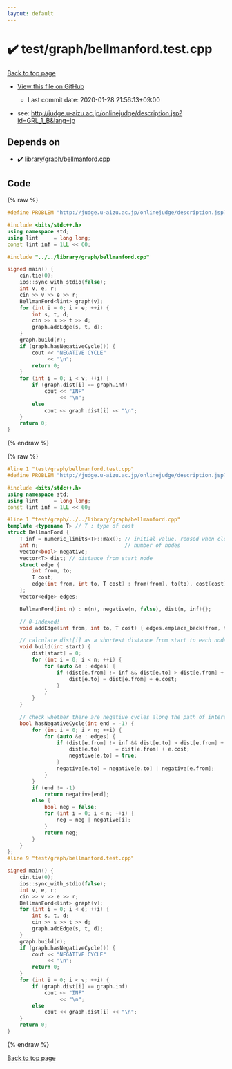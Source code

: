 ```yaml
---
layout: default
---
```


<!-- mathjax config similar to math.stackexchange -->
<script type="text/javascript" async
  src="https://cdnjs.cloudflare.com/ajax/libs/mathjax/2.7.5/MathJax.js?config=TeX-MML-AM_CHTML">
</script>
<script type="text/x-mathjax-config">
  MathJax.Hub.Config({
    TeX: { equationNumbers: { autoNumber: "AMS" }},
    tex2jax: {
      inlineMath: [ ['$','$'] ],
      processEscapes: true
    },
    "HTML-CSS": { matchFontHeight: false },
    displayAlign: "left",
    displayIndent: "2em"
  });
</script>

<script type="text/javascript" src="https://cdnjs.cloudflare.com/ajax/libs/jquery/3.4.1/jquery.min.js"></script>
<script src="https://cdn.jsdelivr.net/npm/jquery-balloon-js@1.1.2/jquery.balloon.min.js" integrity="sha256-ZEYs9VrgAeNuPvs15E39OsyOJaIkXEEt10fzxJ20+2I=" crossorigin="anonymous"></script>
<script type="text/javascript" src="../../../assets/js/copy-button.js"></script>
<link rel="stylesheet" href="../../../assets/css/copy-button.css" />


# :heavy_check_mark: test/graph/bellmanford.test.cpp

<a href="../../../index.html">Back to top page</a>

* <a href="{{ site.github.repository_url }}/blob/master/test/graph/bellmanford.test.cpp">View this file on GitHub</a>
    - Last commit date: 2020-01-28 21:56:13+09:00


* see: <a href="http://judge.u-aizu.ac.jp/onlinejudge/description.jsp?id=GRL_1_B&lang=jp">http://judge.u-aizu.ac.jp/onlinejudge/description.jsp?id=GRL_1_B&lang=jp</a>


## Depends on

* :heavy_check_mark: <a href="../../../library/library/graph/bellmanford.cpp.html">library/graph/bellmanford.cpp</a>


## Code

<a id="unbundled"></a>
{% raw %}
```cpp
#define PROBLEM "http://judge.u-aizu.ac.jp/onlinejudge/description.jsp?id=GRL_1_B&lang=jp"

#include <bits/stdc++.h>
using namespace std;
using lint     = long long;
const lint inf = 1LL << 60;

#include "../../library/graph/bellmanford.cpp"

signed main() {
    cin.tie(0);
    ios::sync_with_stdio(false);
    int v, e, r;
    cin >> v >> e >> r;
    BellmanFord<lint> graph(v);
    for (int i = 0; i < e; ++i) {
        int s, t, d;
        cin >> s >> t >> d;
        graph.addEdge(s, t, d);
    }
    graph.build(r);
    if (graph.hasNegativeCycle()) {
        cout << "NEGATIVE CYCLE"
             << "\n";
        return 0;
    }
    for (int i = 0; i < v; ++i) {
        if (graph.dist[i] == graph.inf)
            cout << "INF"
                 << "\n";
        else
            cout << graph.dist[i] << "\n";
    }
    return 0;
}
```
{% endraw %}

<a id="bundled"></a>
{% raw %}
```cpp
#line 1 "test/graph/bellmanford.test.cpp"
#define PROBLEM "http://judge.u-aizu.ac.jp/onlinejudge/description.jsp?id=GRL_1_B&lang=jp"

#include <bits/stdc++.h>
using namespace std;
using lint     = long long;
const lint inf = 1LL << 60;

#line 1 "test/graph/../../library/graph/bellmanford.cpp"
template <typename T> // T : type of cost
struct BellmanFord {
    T inf = numeric_limits<T>::max(); // initial value, reused when clear() is called
    int n;                            // number of nodes
    vector<bool> negative;
    vector<T> dist; // distance from start node
    struct edge {
        int from, to;
        T cost;
        edge(int from, int to, T cost) : from(from), to(to), cost(cost) {}
    };
    vector<edge> edges;

    BellmanFord(int n) : n(n), negative(n, false), dist(n, inf){};

    // 0-indexed!
    void addEdge(int from, int to, T cost) { edges.emplace_back(from, to, cost); }

    // calculate dist[i] as a shortest distance from start to each node
    void build(int start) {
        dist[start] = 0;
        for (int i = 0; i < n; ++i) {
            for (auto &e : edges) {
                if (dist[e.from] != inf && dist[e.to] > dist[e.from] + e.cost) {
                    dist[e.to] = dist[e.from] + e.cost;
                }
            }
        }
    }

    // check whether there are negative cycles along the path of interest
    bool hasNegativeCycle(int end = -1) {
        for (int i = 0; i < n; ++i) {
            for (auto &e : edges) {
                if (dist[e.from] != inf && dist[e.to] > dist[e.from] + e.cost) {
                    dist[e.to]     = dist[e.from] + e.cost;
                    negative[e.to] = true;
                }
                negative[e.to] = negative[e.to] | negative[e.from];
            }
        }
        if (end != -1)
            return negative[end];
        else {
            bool neg = false;
            for (int i = 0; i < n; ++i) {
                neg = neg | negative[i];
            }
            return neg;
        }
    }
};
#line 9 "test/graph/bellmanford.test.cpp"

signed main() {
    cin.tie(0);
    ios::sync_with_stdio(false);
    int v, e, r;
    cin >> v >> e >> r;
    BellmanFord<lint> graph(v);
    for (int i = 0; i < e; ++i) {
        int s, t, d;
        cin >> s >> t >> d;
        graph.addEdge(s, t, d);
    }
    graph.build(r);
    if (graph.hasNegativeCycle()) {
        cout << "NEGATIVE CYCLE"
             << "\n";
        return 0;
    }
    for (int i = 0; i < v; ++i) {
        if (graph.dist[i] == graph.inf)
            cout << "INF"
                 << "\n";
        else
            cout << graph.dist[i] << "\n";
    }
    return 0;
}
```
{% endraw %}

<a href="../../../index.html">Back to top page</a>

